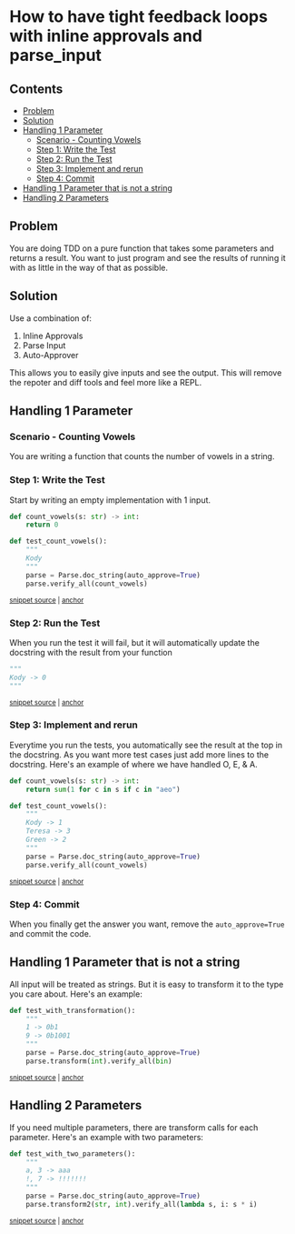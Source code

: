 # How to have tight feedback loops with inline approvals and parse_input

<!-- toc -->
## Contents

  * [Problem](#problem)
  * [Solution](#solution)
  * [Handling 1 Parameter](#handling-1-parameter)
    * [Scenario - Counting Vowels](#scenario---counting-vowels)
    * [Step 1: Write the Test](#step-1-write-the-test)
    * [Step 2: Run the Test](#step-2-run-the-test)
    * [Step 3: Implement and rerun](#step-3-implement-and-rerun)
    * [Step 4: Commit](#step-4-commit)
  * [Handling 1 Parameter that is not a string](#handling-1-parameter-that-is-not-a-string)
  * [Handling 2 Parameters](#handling-2-parameters)<!-- endToc -->

## Problem
You are doing TDD on a pure function that takes some parameters and returns a result.
You want to just program and see the results of running it with as little in the way of that as possible.

## Solution
Use a combination of: 
1. Inline Approvals
2. Parse Input
3. Auto-Approver

This allows you to easily give inputs and see the output.
This will remove the repoter and diff tools and feel more like a REPL.

## Handling 1 Parameter

### Scenario - Counting Vowels
You are writing a function that counts the number of vowels in a string.

### Step 1: Write the Test
Start by writing an empty implementation with 1 input.
<!-- snippet: parse_input_step_1 -->
<a id='snippet-parse_input_step_1'></a>
```py
def count_vowels(s: str) -> int:
    return 0

def test_count_vowels():
    """
    Kody
    """
    parse = Parse.doc_string(auto_approve=True)
    parse.verify_all(count_vowels)
```
<sup><a href='/tests/test_parse_inputs.py#L55-L66' title='Snippet source file'>snippet source</a> | <a href='#snippet-parse_input_step_1' title='Start of snippet'>anchor</a></sup>
<!-- endSnippet -->

### Step 2: Run the Test
When you run the test it will fail, but it will automatically update the docstring with the result from your function
<!-- snippet: parse_input_step_2 -->
<a id='snippet-parse_input_step_2'></a>
```py
"""
Kody -> 0
"""
```
<sup><a href='/tests/test_parse_inputs.py#L49-L54' title='Snippet source file'>snippet source</a> | <a href='#snippet-parse_input_step_2' title='Start of snippet'>anchor</a></sup>
<!-- endSnippet -->

### Step 3: Implement and rerun 
Everytime you run the tests, you automatically see the result at the top in the docstring.
As you want more test cases just add more lines to the docstring.
Here's an example of where we have handled O, E, & A.
<!-- snippet: parse_input_step_3 -->
<a id='snippet-parse_input_step_3'></a>
```py
def count_vowels(s: str) -> int:
    return sum(1 for c in s if c in "aeo")

def test_count_vowels():
    """
    Kody -> 1
    Teresa -> 3
    Green -> 2
    """
    parse = Parse.doc_string(auto_approve=True)
    parse.verify_all(count_vowels)
```
<sup><a href='/tests/test_parse_inputs.py#L77-L90' title='Snippet source file'>snippet source</a> | <a href='#snippet-parse_input_step_3' title='Start of snippet'>anchor</a></sup>
<!-- endSnippet -->

### Step 4: Commit

When you finally get the answer you want, remove the `auto_approve=True` and commit the code.


## Handling 1 Parameter that is not a string
All input will be treated as strings.
But it is easy to transform it to the type you care about.
Here's an example:

<!-- snippet: parse_input_transformation -->
<a id='snippet-parse_input_transformation'></a>
```py
def test_with_transformation():
    """
    1 -> 0b1
    9 -> 0b1001
    """
    parse = Parse.doc_string(auto_approve=True)
    parse.transform(int).verify_all(bin)
```
<sup><a href='/tests/test_parse_inputs.py#L94-L104' title='Snippet source file'>snippet source</a> | <a href='#snippet-parse_input_transformation' title='Start of snippet'>anchor</a></sup>
<!-- endSnippet -->

## Handling 2 Parameters
If you need multiple parameters, there are transform calls for each parameter.
Here's an example with two parameters:

<!-- snippet: parse_input_two_parameters -->
<a id='snippet-parse_input_two_parameters'></a>
```py
def test_with_two_parameters():
    """
    a, 3 -> aaa
    !, 7 -> !!!!!!!
    """
    parse = Parse.doc_string(auto_approve=True)
    parse.transform2(str, int).verify_all(lambda s, i: s * i)
```
<sup><a href='/tests/test_parse_inputs.py#L107-L117' title='Snippet source file'>snippet source</a> | <a href='#snippet-parse_input_two_parameters' title='Start of snippet'>anchor</a></sup>
<!-- endSnippet -->
